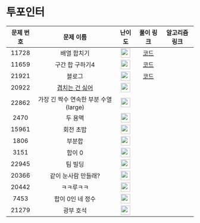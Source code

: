 # 투포인터

문제 번호 | 문제 이름 | 난이도 | 풀이 링크 | 알고리즘 링크 |
:---:|:---:|:---:|:---:|:---:
11728 | 배열 합치기 | <img height="25px" width="25px" src="https://static.solved.ac/tier_small/6.svg"/> | [코드](https://github.com/ap3334/baekjoon/blob/main/%ED%88%AC%ED%8F%AC%EC%9D%B8%ED%84%B0/11728.cpp)
11659 | 구간 합 구하기4 | <img height="25px" width="25px" src="https://static.solved.ac/tier_small/8.svg"/> | [코드](https://github.com/ap3334/baekjoon/blob/main/%ED%88%AC%ED%8F%AC%EC%9D%B8%ED%84%B0/11659.cpp)
21921 | 블로그 |  <img height="25px" width="25px" src="https://static.solved.ac/tier_small/8.svg"/> | [코드](https://github.com/ap3334/baekjoon/blob/main/%ED%88%AC%ED%8F%AC%EC%9D%B8%ED%84%B0/21921.cpp)
20922 | [겹치는 건 싫어](https://www.acmicpc.net/problem/20922) | <img height="25px" width="25px" src="https://static.solved.ac/tier_small/10.svg"/> |
22862 | 가장 긴 짝수 연속한 부분 수열 (large) |<img height="25px" width="25px" src="https://static.solved.ac/tier_small/10.svg"/> |
2470 | 두 용액 | <img height="25px" width="25px" src="https://static.solved.ac/tier_small/11.svg"/> |
15961 | 회전 초밥 | <img height="25px" width="25px" src="https://static.solved.ac/tier_small/12.svg"/> |
1806 | 부분합 | <img height="25px" width="25px" src="https://static.solved.ac/tier_small/12.svg"/> |
3151 | 합이 0 | <img height="25px" width="25px" src="https://static.solved.ac/tier_small/12.svg"/> |
22945 | 팀 빌딩 | <img height="25px" width="25px" src="https://static.solved.ac/tier_small/12.svg"/> |
20366 | 같이 눈사람 만들래? | <img height="25px" width="25px" src="https://static.solved.ac/tier_small/13.svg"/> |
20442 | ㅋㅋ루ㅋㅋ | <img height="25px" width="25px" src="https://static.solved.ac/tier_small/13.svg"/> |
7453 | 합이 0인 네 정수 | <img height="25px" width="25px" src="https://static.solved.ac/tier_small/14.svg"/> |
21279 | 광부 호석 | <img height="25px" width="25px" src="https://static.solved.ac/tier_small/15.svg"/> |
